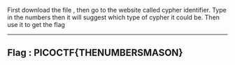 First download the file , then go to the website called cypher identifier.
Type in the numbers then it will suggest which type of cypher it could be.
Then use it to get the flag

----------------------------------------
Flag : PICOCTF{THENUMBERSMASON}
----------------------------------------